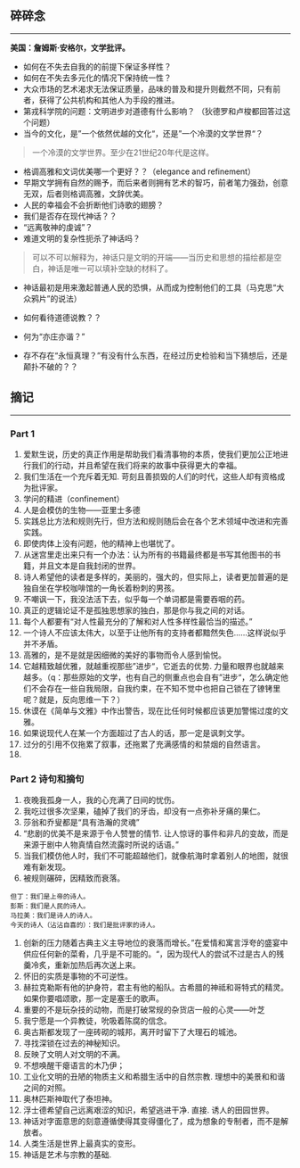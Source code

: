 ## 碎碎念
----

**美国：詹姆斯·安格尔，文学批评。**


- 如何在不失去自我的的前提下保证多样性？
- 如何在不失去多元化的情况下保持统一性？
- 大众市场的艺术渴求无法保证质量，品味的普及和提升则截然不同，只有前者，获得了公共机构和其他人为手段的推进。
- 第戎科学院的问题：文明进步对道德有什么影响？
（狄德罗和卢梭都回答过这个问题）
- 当今的文化，是”一个依然优越的文化“，还是”一个冷漠的文学世界“？
> 一个冷漠的文学世界。至少在21世纪20年代是这样。
- 格调高雅和文词优美哪一个更好？？（elegance and refinement）
- 早期文学拥有自然的赐予，而后来者则拥有艺术的智巧，前者笔力强劲，创意无双，后者则格调高雅，文辞优美。
- 人民的幸福会不会折断他们诗歌的翅膀？
- 我们是否存在现代神话？？
- “远离敬神的虔诚”？
- 难道文明的复杂性扼杀了神话吗？
> 可以不可以解释为，神话只是文明的开端——当历史和思想的描绘都是空白，神话是唯一可以填补空缺的材料了。
- 神话最初是用来激起普通人民的恐惧，从而成为控制他们的工具（马克思“大众鸦片”的说法）
- 如何看待道德说教？？

- 何为“亦庄亦谐？”

- 存不存在“永恒真理？”有没有什么东西，在经过历史检验和当下猜想后，还是颠扑不破的？？


## 摘记
----


### Part 1

1. 爱默生说，历史的真正作用是帮助我们看清事物的本质，使我们更加公正地进行我们的行动，并且希望在我们将来的故事中获得更大的幸福。
2. 我们生活在一个充斥着无知. 苛刻且善损毁的人们的时代，这些人却有资格成为批评家。
3. 学问的精进（confinement）
4. 人是会模仿的生物——亚里士多德
5. 实践总比方法和规则先行，但方法和规则随后会在各个艺术领域中改进和完善实践。
6. 即使肉体上没有问题，他的精神上也堪忧了。
7. 从迷宫里走出来只有一个办法：认为所有的书籍最终都是书写其他图书的书籍，并且文本是自我封闭的世界。
8. 诗人希望他的读者是多样的，美丽的，强大的，但实际上，读者更加普遍的是独自坐在学校咖啡馆的一角长着粉刺的男孩。
9. 不嘲讽一下，我没法活下去，似乎每一个单词都是需要吞咽的药。
10. 真正的逻辑论证不是孤独思想家的独白，那是你与我之间的对话。
11. 每个人都要有“对人性最充分的了解和对人性多样性最恰当的描述。”
12. 一个诗人不应该太伟大，以至于让他所有的支持者都黯然失色……这样说似乎并不矛盾。
13. 高雅的，是不是就是因细微的美好的事物而令人感到愉悦。
14. 它越精致越优雅，就越重视那些”进步“，它逝去的优势. 力量和眼界也就越来越多。（q：那些原始的文学，也有自己的侧重点也会自有”进步“，怎么确定他们不会存在一些自我局限，自我约束，在不知不觉中也把自己锁在了镣铐里呢？就是，反向思维一下？）
15. 休谟在《简单与文雅》中作出警告，现在比任何时候都应该更加警惕过度的文雅。
16. 如果说现代人在某一个方面超过了古人的话，那一定是讽刺文学。
17. 过分的引用不仅拖累了叙事，还拖累了充满感情的和禁烟的自然语言。
18. 


### Part 2 诗句和摘句
1. 夜晚我孤身一人，我的心充满了日间的忧伤。
2. 我吃过很多次坚果，磕掉了我们的牙齿，却没有一点弥补牙痛的果仁。
3. 莎翁和乔叟都是“具有浩瀚的灵魂”
4. “悲剧的优美不是来源于令人赞誉的情节. 让人惊讶的事件和非凡的变故，而是来源于剧中人物真情自然流露时所说的话语。”
5. 当我们模仿他人时，我们不可能超越他们，就像航海时拿着别人的地图，就很难有新发现。
6. 被规则碾碎，因精致而衰落。
```
但丁：我们是上帝的诗人。
彭斯：我们是人民的诗人。
马拉美：我们是诗人的诗人。
今天的诗人（沾沾自喜的）：我们是批评家的诗人。
```
1. 创新的压力随着古典主义主导地位的衰落而增长。”在爱情和寓言浮夸的盛宴中供应任何新的菜肴，几乎是不可能的。“，因为现代人的尝试不过是古人的残羹冷炙，重新加热后再次送上来。
2. 怀旧的实质是事物的不可逆性。
3.  赫拉克勒斯有他的护身符，君主有他的船队。古希腊的神祗和哥特式的精灵。如果你要唱颂歌，那一定是塞壬的歌声。
4.  重要的不是玩杂技的动物，而是打破常规的杂货店一般的心灵——叶芝
5.  我宁愿是一个异教徒，吮吸着陈腐的信念。
6.  奥古斯都发现了一座砖砌的城邦，离开时留下了大理石的城池。
7.  寻找深锁在过去的神秘知识。
8.  反映了文明人对文明的不满。
9.  不想唤醒干瘪语言的木乃伊；
10. 工业化文明的丑陋的物质主义和希腊生活中的自然宗教. 理想中的美景和和谐之间的对照。
11. 奥林匹斯神取代了泰坦神。
12. 浮士德希望自己远离艰涩的知识，希望逃进干净. 直接. 诱人的田园世界。
13. 神话对字面意思的刻意遵循使得其变得僵化了，成为想象的专制者，而不是解放者。
14. 人类生活是世界上最真实的变形。
15. 神话是艺术与宗教的基础.
